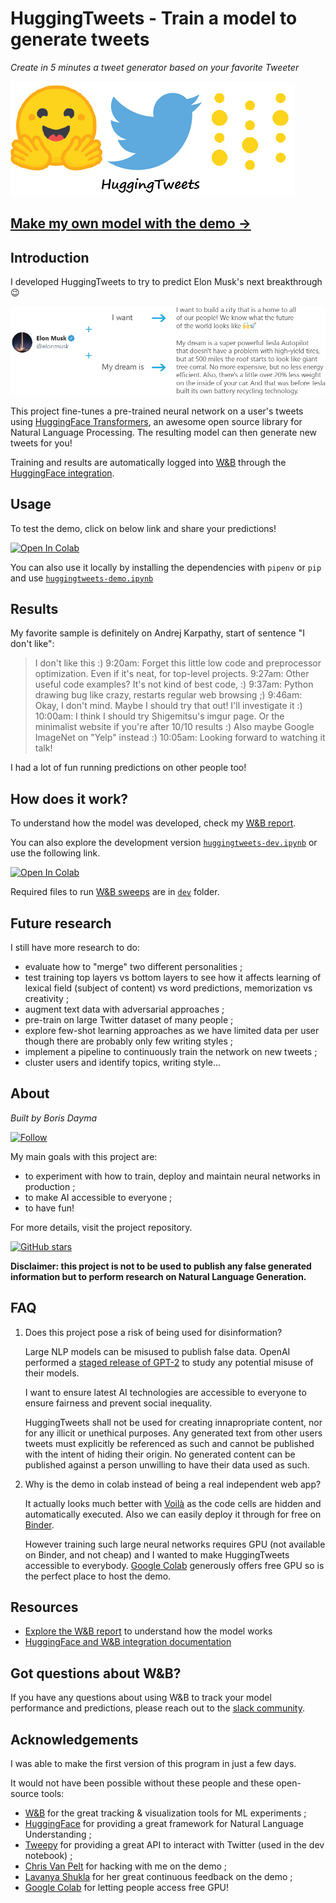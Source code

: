 # HuggingTweets - Train a model to generate tweets

*Create in 5 minutes a tweet generator based on your favorite Tweeter*

![HuggingTweets](img/logo.png)

## [Make my own model with the demo →](https://colab.research.google.com/github/borisdayma/huggingtweets/blob/master/huggingtweets-demo.ipynb)

## Introduction

I developed HuggingTweets to try to predict Elon Musk's next breakthrough 😉

![huggingtweets illustration](img/example.png)

This project fine-tunes a pre-trained neural network on a user's tweets using [HuggingFace Transformers](https://huggingface.co/), an awesome open source library for Natural Language Processing. The resulting model can then generate new tweets for you!

Training and results are automatically logged into [W&B](https://docs.wandb.com) through the [HuggingFace integration](https://docs.wandb.com/huggingface).

## Usage

To test the demo, click on below link and share your predictions!

[![Open In Colab](https://colab.research.google.com/assets/colab-badge.svg)](https://colab.research.google.com/github/borisdayma/huggingtweets/blob/master/huggingtweets-demo.ipynb)

You can also use it locally by installing the dependencies with `pipenv` or `pip` and use [`huggingtweets-demo.ipynb`](huggingtweets-demo.ipynb)

## Results

My favorite sample is definitely on Andrej Karpathy, start of sentence "I don't like":

> I don't like this :) 9:20am: Forget this little low code and preprocessor optimization. Even if it's neat, for top-level projects. 9:27am: Other useful code examples? It's not kind of best code, :) 9:37am: Python drawing bug like crazy, restarts regular web browsing ;) 9:46am: Okay, I don't mind. Maybe I should try that out! I'll investigate it :) 10:00am: I think I should try Shigemitsu's imgur page. Or the minimalist website if you're after 10/10 results :) Also maybe Google ImageNet on "Yelp" instead :) 10:05am: Looking forward to watching it talk!

I had a lot of fun running predictions on other people too!

## How does it work?

To understand how the model was developed, check my [W&B report](https://app.wandb.ai/wandb/huggingtweets/reports/HuggingTweets-Train-a-model-to-generate-tweets--VmlldzoxMTY5MjI).

You can also explore the development version
[`huggingtweets-dev.ipynb`](dev/huggingtweets-dev.ipynb) or use the following link.

[![Open In Colab](https://colab.research.google.com/assets/colab-badge.svg)](https://colab.research.google.com/github/borisdayma/huggingtweets/blob/master/dev/huggingtweets-dev.ipynb)

Required files to run [W&B sweeps](http://docs.wandb.com/) are in [`dev`](dev/) folder.

## Future research

I still have more research to do:

* evaluate how to "merge" two different personalities ;
* test training top layers vs bottom layers to see how it affects learning of lexical field (subject of content) vs word predictions, memorization vs creativity ;
* augment text data with adversarial approaches ;
* pre-train on large Twitter dataset of many people ;
* explore few-shot learning approaches as we have limited data per user though there are probably only few writing styles ;
* implement a pipeline to continuously train the network on new tweets ;
* cluster users and identify topics, writing style…

## About

*Built by Boris Dayma*

[![Follow](https://img.shields.io/twitter/follow/borisdayma?style=social)](https://twitter.com/borisdayma)

My main goals with this project are:

* to experiment with how to train, deploy and maintain neural networks in production ;
* to make AI accessible to everyone ;
* to have fun!

For more details, visit the project repository.

[![GitHub stars](https://img.shields.io/github/stars/borisdayma/huggingtweets?style=social)](https://github.com/borisdayma/huggingtweets)

**Disclaimer: this project is not to be used to publish any false generated information but to perform research on Natural Language Generation.**

## FAQ

1. Does this project pose a risk of being used for disinformation?

    Large NLP models can be misused to publish false data. OpenAI performed a [staged release of GPT-2](https://openai.com/blog/gpt-2-6-month-follow-up/) to study any potential misuse of their models.

    I want to ensure latest AI technologies are accessible to everyone to ensure fairness and prevent social inequality.

    HuggingTweets shall not be used for creating innapropriate content, nor for any illicit or unethical purposes. Any generated text from other users tweets must explicitly be referenced as such and cannot be published with the intent of hiding their origin. No generated content can be published against a person unwilling to have their data used as such.

1. Why is the demo in colab instead of being a real independent web app?

    It actually looks much better with [Voilà](https://github.com/voila-dashboards/voila) as the code cells are hidden and automatically executed. Also we can easily deploy it through for free on [Binder](https://mybinder.org/).

    However training such large neural networks requires GPU (not available on Binder, and not cheap) and I wanted to make HuggingTweets accessible to everybody. [Google Colab](https://colab.research.google.com/) generously offers free GPU so is the perfect place to host the demo.

## Resources

* [Explore the W&B report](https://app.wandb.ai/wandb/huggingtweets/reports/HuggingTweets-Train-a-model-to-generate-tweets--VmlldzoxMTY5MjI) to understand how the model works
* [HuggingFace and W&B integration documentation](https://docs.wandb.com/library/integrations/huggingface)

## Got questions about W&B?

If you have any questions about using W&B to track your model performance and predictions, please reach out to the [slack community](http://bit.ly/wandb-forum).

## Acknowledgements

I was able to make the first version of this program in just a few days.

It would not have been possible without these people and these open-source tools:

* [W&B](http://docs.wandb.com/) for the great tracking & visualization tools for ML experiments ;
* [HuggingFace](https://huggingface.co/) for providing a great framework for Natural Language Understanding ;
* [Tweepy](https://www.tweepy.org/) for providing a great API to interact with Twitter (used in the dev notebook) ;
* [Chris Van Pelt](https://github.com/vanpelt) for hacking with me on the demo ;
* [Lavanya Shukla](https://github.com/lavanyashukla) for her great continuous feedback on the demo ;
* [Google Colab](https://colab.research.google.com/) for letting people access free GPU!
